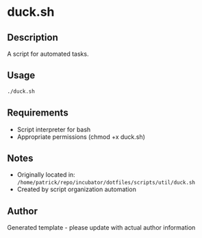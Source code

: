 # duck.sh

## Description
A script for automated tasks.

## Usage
```bash
./duck.sh
```

## Requirements
- Script interpreter for bash
- Appropriate permissions (chmod +x duck.sh)

## Notes
- Originally located in: `/home/patrick/repo/incubator/dotfiles/scripts/util/duck.sh`
- Created by script organization automation

## Author
Generated template - please update with actual author information
